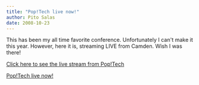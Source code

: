 ```yaml
---
title: "Pop!Tech live now!"
author: Pito Salas
date: 2008-10-23
---
```




This has been my all time favorite conference. Unfortunately I can't make it
this year. However, here it is, streaming LIVE from Camden. Wish I was there!

[Click here to see the live stream from
Pop!Tech](<http://www.poptech.org/live/>)


[Pop!Tech live now!](None)
